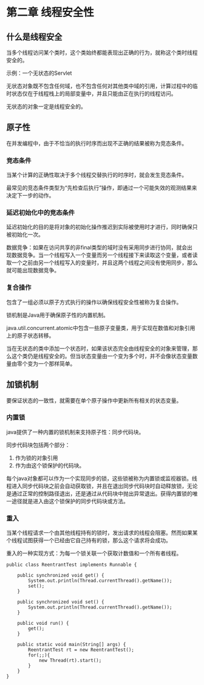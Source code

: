 # 第二章 线程安全性

## 什么是线程安全

当多个线程访问某个类时，这个类始终都能表现出正确的行为，就称这个类时线程安全的。

示例：一个无状态的Servlet

无状态对象既不包含任何域，也不包含任何对其他类中域的引用，计算过程中的临时状态仅在于线程栈上的局部变量中，并且只能由正在执行的线程访问。

无状态的对象一定是线程安全的。

## 原子性

在并发编程中，由于不恰当的执行时序而出现不正确的结果被称为竞态条件。

### 竞态条件

当某个计算的正确性取决于多个线程交替执行的时序时，就会发生竞态条件。

最常见的竞态条件类型为“先检查后执行”操作，即通过一个可能失效的观测结果来决定下一步的动作。

### 延迟初始化中的竞态条件

延迟初始化的目的是将对象的初始化操作推迟到实际被使用时才进行，同时确保只被初始化一次。

数据竞争：如果在访问共享的非final类型的域时没有采用同步进行协同，就会出现数据竞争。当一个线程写入一个变量而另一个线程接下来读取这个变量，或者读取一个之前由另一个线程写入的变量时，并且这两个线程之间没有使用同步，那么就可能出现数据竞争。

### 复合操作

包含了一组必须以原子方式执行的操作以确保线程安全性被称为复合操作。

锁机制是Java用于确保原子性的内置机制。

java.util.concurrent.atomic中包含一些原子变量类，用于实现在数值和对象引用上的原子状态转移。

当在无状态的类中添加一个状态时，如果该状态完全由线程安全的对象来管理，那么这个类仍是线程安全的。但当状态变量由一个变为多个时，并不会像状态变量数量由零个变为一个那样简单。

## 加锁机制

要保证状态的一致性，就需要在单个原子操作中更新所有相关的状态变量。

### 内置锁

java提供了一种内置的锁机制来支持原子性：同步代码块。

同步代码块包括两个部分：
1. 作为锁的对象引用
2. 作为由这个锁保护的代码块。

每个java对象都可以作为一个实现同步的锁，这些锁被称为内置锁或监视器锁。线程进入同步代码块之前会自动获取锁，并且在退出同步代码块时自动释放锁，无论是通过正常的控制路径退出，还是通过从代码块中抛出异常退出。获得内置锁的唯一途径就是进入由这个锁保护的同步代码块或方法。

### 重入

当某个线程请求一个由其他线程持有的锁时，发出请求的线程会阻塞。然而如果某个线程试图获得一个已经由它自己持有的锁，那么这个请求将会成功。

重入的一种实现方式：为每一个锁关联一个获取计数值和一个所有者线程。

	public class ReentrantTest implements Runnable {

	    public synchronized void get() {
	        System.out.println(Thread.currentThread().getName());
	        set();
	    }

	    public synchronized void set() {
	        System.out.println(Thread.currentThread().getName());
	    }

	    public void run() {
	        get();
	    }

	    public static void main(String[] args) {
	        ReentrantTest rt = new ReentrantTest();
	        for(;;){
	            new Thread(rt).start();
	        }
	    }
	}
